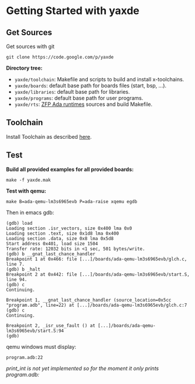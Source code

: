 # Getting Started with yaxde #

## Get Sources ##

Get sources with git
```
git clone https://code.google.com/p/yaxde
```

**Directory tree:**
  * `yaxde/toolchain`: Makefile and scripts to build and install x-toolchains.
  * `yaxde/boards`: default base path for boards files (start, bsp, ...).
  * `yaxde/libraries`: default base path for libraries.
  * `yaxde/programs`: default base path for user programs.
  * `yaxde/rts`: [ZFP Ada runtimes](AdaRuntime.md) sources and build Makefile.

## Toolchain ##

Install Toolchain as described [here](ToolchainInstallation.md).



## Test ##

**Build all provided examples for all provided boards:**
```
make -f yaxde.mak
```

**Test with qemu:**
```
make B=ada-qemu-lm3s6965evb P=ada-raise xqemu egdb
```
Then in emacs gdb:
```
(gdb) load
Loading section .isr_vectors, size 0x400 lma 0x0
Loading section .text, size 0x1d8 lma 0x400
Loading section .data, size 0x8 lma 0x5d8
Start address 0x401, load size 1504
Transfer rate: 12032 bits in <1 sec, 501 bytes/write.
(gdb) b __gnat_last_chance_handler
Breakpoint 1 at 0x466: file [...]/boards/ada-qemu-lm3s6965evb/glch.c, line 7.
(gdb) b _halt
Breakpoint 2 at 0x442: file [...]/boards/ada-qemu-lm3s6965evb/start.S, line 94.
(gdb) c
Continuing.

Breakpoint 1, __gnat_last_chance_handler (source_location=0x5cc "program.adb", line=22) at [...]/boards/ada-qemu-lm3s6965evb/glch.c:7
(gdb) c
Continuing.

Breakpoint 2, _isr_use_fault () at [...]/boards/ada-qemu-lm3s6965evb/start.S:94
(gdb)

```

qemu windows must display:
```
program.adb:22
```

_print\_int is not yet implemented so for the moment it only prints program.adb:_


